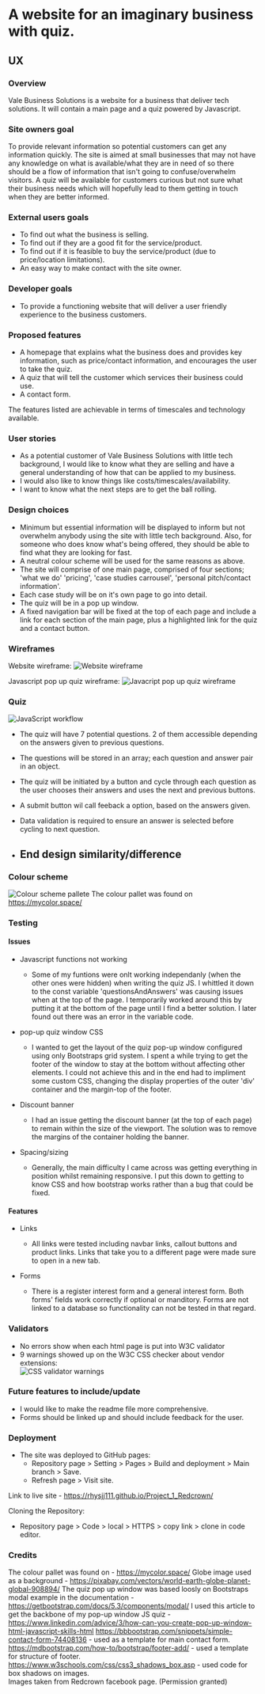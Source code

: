 # A website for an imaginary business with quiz.

## UX

### Overview
Vale Business Solutions is a website for a business that deliver tech solutions. It will contain a main page and a quiz powered by Javascript.

### Site owners goal
To provide relevant information so potential customers can get any information quickly. The site is aimed at small businesses that may not have any knowledge on what is available/what they are in need of so there should  be a flow of information that isn't going to confuse/overwhelm visitors. A quiz will be available for customers curious but not sure what their business needs which will hopefully lead to them getting in touch when they are better informed.

### External users goals
* To find out what the business is selling. 
* To find out if they are a good fit for the service/product.
* To find out if it is feasible to buy the service/product (due to price/location limitations).
* An easy way to make contact with the site owner.

### Developer goals
- To provide a functioning website that will deliver a user friendly experience to the business customers.

### Proposed features
- A homepage that explains what the business does and provides key information, such as price/contact information, and encourages the user to take the quiz.
- A quiz that will tell the customer which services their business could use.
- A contact form.

The features listed are achievable in terms of timescales and technology available.

### User stories
- As a potential customer of Vale Business Solutions with little tech background, I would like to know what they are selling and have a general understanding of how that can be applied to my business.
- I would also like to know things like costs/timescales/availability.
- I want to know what the next steps are to get the ball rolling.

### Design choices
- Minimum but essential information will be displayed to inform but not overwhelm anybody using the site with little tech background. Also, for someone who does know what's being offered, they should be able to find what they are looking for fast.
- A neutral colour scheme will be used for the same reasons as above.
- The site will comprise of one main page, comprised of four sections; 'what we do' 'pricing', 'case studies carrousel', 'personal pitch/contact information'.
- Each case study will be on it's own page to go into detail.
- The quiz will be in a pop up window.
- A fixed navigation bar will be fixed at the top of each page and include a link for each section of the main page, plus a highlighted link for the quiz and a contact button.

### Wireframes
Website wireframe:
![Website wireframe](/assets/images/readme_images/Portfolio_project_wireframe.png)

Javascript pop up quiz wireframe:
![Javacript pop up quiz wireframe](/assets/images/readme_images/Portfolio_project_javascript_wireframe.png)

### Quiz
![JavaScript workflow](/assets/images/readme_images/JS_QUIZ_FLOW.png)
- The quiz will have 7 potential questions. 2 of them accessible depending on the answers given to previous questions.
- The questions will be stored in an array; each question and answer pair in an object.
- The quiz will be initiated by a button and cycle through each question as the user chooses their answers and uses the next and previous buttons.
- A submit button wil call feeback a option, based on the answers given.
- Data validation is required to ensure an answer is selected before cycling to next question.

- End design similarity/difference
  - 

### Colour scheme
![Colour scheme pallete](/assets/images/readme_images/colour_pallet.png)
The colour pallet was found on https://mycolor.space/

### Testing 

#### Issues
- Javascript functions not working
  - Some of my funtions were onlt working independanly (when the other ones were hidden) when writing the quiz JS. I whittled it down to the const variable 'questionsAndAnswers' was causing issues when at the top of the page. I temporarily worked around this by putting it at the bottom of the page until I find a better solution. I later found out there was an error in the variable code.

- pop-up quiz window CSS
  - I wanted to get the layout of the quiz pop-up window configured using only Bootstraps grid system. I spent a while trying to get the footer of the window to stay at the bottom without affecting other elements. I could not achieve this and in the end had to impliment some custom CSS, changing the display properties of the outer 'div' container and the margin-top of the footer.

- Discount banner
  - I had an issue getting the discount banner (at the top of each page) to remain within the size of the viewport. The solution was to remove the margins of the container holding the banner.

- Spacing/sizing
  - Generally, the main difficulty I came across was getting everything in position whilst remaining responsive. I put this down to getting to know CSS and how bootstrap works rather than a bug that could be fixed.

#### Features

- Links
  - All links were tested including navbar links, callout buttons and product links. Links that take you to a different page were made sure to open in a new tab.

- Forms
  - There is a register interest form and a general interest form. Both forms' fields work correctly if optional or manditory. Forms are not linked to a database so functionality can not be tested in that regard.


### Validators

- No errors show when each html page is put into W3C validator
- 9 warnings showed up on the W3C CSS checker about vendor extensions:  
![CSS validator warnings](/assets/images/Readme/CSS_validator.png)

### Future features to include/update

- I would like to make the readme file more comprehensive.
- Forms should be linked up and should include feedback for the user.



### Deployment
- The site was deployed to GitHub pages:
  - Repository page > Setting > Pages > Build and deployment > Main branch > Save.
  - Refresh page > Visit site.
    
Link to live site - https://rhysjj111.github.io/Project_1_Redcrown/

Cloning the Repository:
  - Repository page > Code > local > HTTPS > copy link > clone in code editor.

### Credits
The colour pallet was found on - https://mycolor.space/
Globe image used as a background - https://pixabay.com/vectors/world-earth-globe-planet-global-908894/
The quiz pop up window was based loosly on Bootstraps modal example in the documentation - https://getbootstrap.com/docs/5.3/components/modal/
I used this article to get the backbone of my pop-up window JS quiz - https://www.linkedin.com/advice/3/how-can-you-create-pop-up-window-html-javascript-skills-html
https://bbbootstrap.com/snippets/simple-contact-form-74408136 - used as a template for main contact form.  
https://mdbootstrap.com/how-to/bootstrap/footer-add/ - used a template for structure of footer.  
https://www.w3schools.com/css/css3_shadows_box.asp - used code for box shadows on images.  
Images taken from Redcrown facebook page. (Permission granted)  


